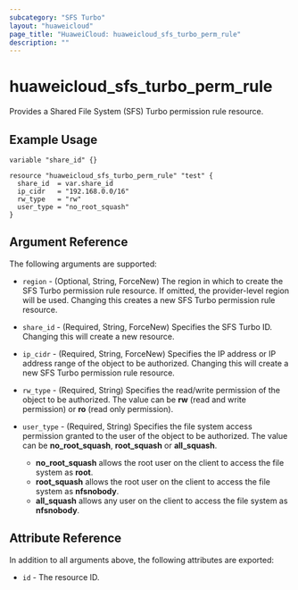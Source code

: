 ```yaml
---
subcategory: "SFS Turbo"
layout: "huaweicloud"
page_title: "HuaweiCloud: huaweicloud_sfs_turbo_perm_rule"
description: ""
---
```


# huaweicloud_sfs_turbo_perm_rule

Provides a Shared File System (SFS) Turbo permission rule resource.

## Example Usage

```hcl
variable "share_id" {}

resource "huaweicloud_sfs_turbo_perm_rule" "test" {
  share_id  = var.share_id
  ip_cidr   = "192.168.0.0/16"
  rw_type   = "rw"
  user_type = "no_root_squash"
}

```

## Argument Reference

The following arguments are supported:

* `region` - (Optional, String, ForceNew) The region in which to create the SFS Turbo permission rule resource.
  If omitted, the provider-level region will be used. Changing this creates a new SFS Turbo permission rule resource.

* `share_id` - (Required, String, ForceNew) Specifies the SFS Turbo ID. Changing this will create a new resource.

* `ip_cidr` - (Required, String, ForceNew) Specifies the IP address or IP address range of the object to be authorized.
  Changing this will create a new SFS Turbo permission rule resource.

* `rw_type` - (Required, String) Specifies the read/write permission of the object to be authorized.
  The value can be **rw** (read and write permission) or **ro** (read only permission).

* `user_type` - (Required, String) Specifies the file system access permission granted to the user of the object to be
  authorized. The value can be **no_root_squash**, **root_squash** or **all_squash**.
  + **no_root_squash** allows the root user on the client to access the file system as **root**.
  + **root_squash** allows the root user on the client to access the file system as **nfsnobody**.
  + **all_squash** allows any user on the client to access the file system as **nfsnobody**.

## Attribute Reference

In addition to all arguments above, the following attributes are exported:

* `id` - The resource ID.
